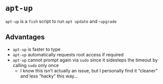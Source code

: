 # `apt-up`

`apt-up` is a `fish` script to run `apt update` and -`upgrade`

## Advantages

- `apt-up` is faster to type
- `apt-up` automatically requests root access if required
- `apt-up` cannot prompt again via `sudo` since it sidesteps the timeout by calling `sudo` only once
  - I know this isn’t actually an issue, but I personally find it “cleaner” and less “hacky” this way…
